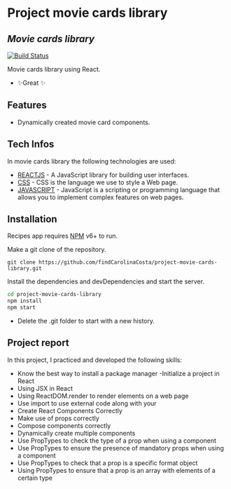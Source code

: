 # Project movie cards library
## _Movie cards library_

[![Build Status](https://travis-ci.org/joemccann/dillinger.svg?branch=master)](https://findcarolinacosta.github.io/project-movie-cards-library/)

Movie cards library using React.

- ✨Great ✨

## Features

- Dynamically created movie card components.

## Tech Infos

In movie cards library the following technologies are used:

- [REACTJS](https://reactjs.org/) - A JavaScript library for building user interfaces.
- [CSS](https://www.w3schools.com/css/css_intro.asp) - CSS is the language we use to style a Web page.
- [JAVASCRIPT](https://developer.mozilla.org/en-US/docs/Learn/JavaScript/First_steps/What_is_JavaScript) - JavaScript is a scripting or programming language that allows you to implement complex features on web pages.

## Installation

Recipes app requires [NPM](https://www.npmjs.com/) v6+ to run.

Make a git clone of the repository.
```
git clone https://github.com/findCarolinaCosta/project-movie-cards-library.git
```

Install the dependencies and devDependencies and start the server.

```sh
cd project-movie-cards-library
npm install
npm start
```

- Delete the .git folder to start with a new history.

## Project report
In this project, I practiced and developed the following skills:

- Know the best way to install a package manager
-Initialize a project in React
- Using JSX in React
- Using ReactDOM.render to render elements on a web page
- Use import to use external code along with your
- Create React Components Correctly
- Make use of props correctly
- Compose components correctly
- Dynamically create multiple components
- Use PropTypes to check the type of a prop when using a component
- Use PropTypes to ensure the presence of mandatory props when using a component
- Use PropTypes to check that a prop is a specific format object
- Using PropTypes to ensure that a prop is an array with elements of a certain type
